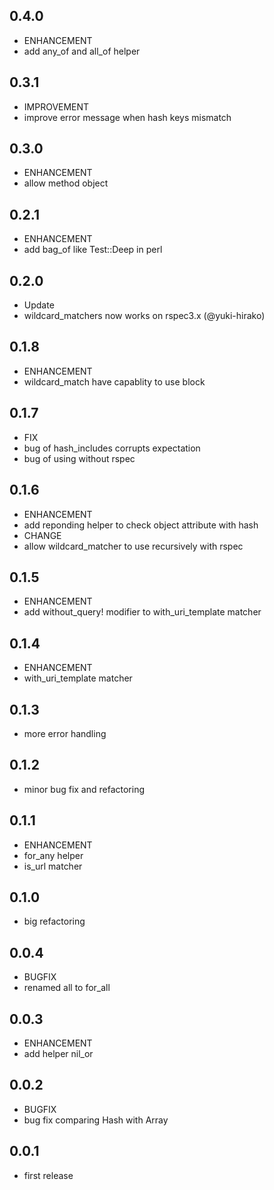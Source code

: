 ## 0.4.0
* ENHANCEMENT
 * add any_of and all_of helper

## 0.3.1

* IMPROVEMENT
 * improve error message when hash keys mismatch

## 0.3.0
* ENHANCEMENT
* allow method object

## 0.2.1
* ENHANCEMENT
* add bag_of like Test::Deep in perl

## 0.2.0
* Update
 * wildcard_matchers now works on rspec3.x (@yuki-hirako)

## 0.1.8
* ENHANCEMENT
 * wildcard_match have capablity to use block

## 0.1.7
* FIX
 * bug of hash_includes corrupts expectation
 * bug of using without rspec

## 0.1.6
* ENHANCEMENT
 * add reponding helper to check object attribute with hash
* CHANGE
 * allow wildcard_matcher to use recursively with rspec

## 0.1.5
* ENHANCEMENT
 * add without_query! modifier to with_uri_template matcher

## 0.1.4
* ENHANCEMENT
 * with_uri_template matcher

## 0.1.3
* more error handling

## 0.1.2
* minor bug fix and refactoring

## 0.1.1
* ENHANCEMENT
 * for_any helper
 * is_url matcher

## 0.1.0
* big refactoring

## 0.0.4
* BUGFIX
 * renamed all to for_all

## 0.0.3
* ENHANCEMENT
 * add helper nil_or

## 0.0.2
* BUGFIX
 * bug fix comparing Hash with Array

## 0.0.1
* first release
